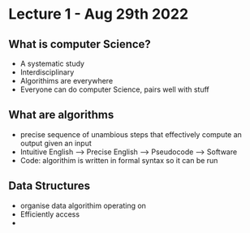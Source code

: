 # Lecture 1 - Aug 29th 2022

## What is computer Science?

- A systematic study
- Interdisciplinary
- Algorithims are everywhere
- Everyone can do computer Science, pairs well with stuff

## What are algorithms

- precise sequence of unambious steps that effectively compute an output given an input
- Intuitive English --> Precise English --> Pseudocode --> Software
- Code: algorithim is written in formal syntax so it can be run

## Data Structures

- organise data algorithim operating on
- Efficiently access
- 